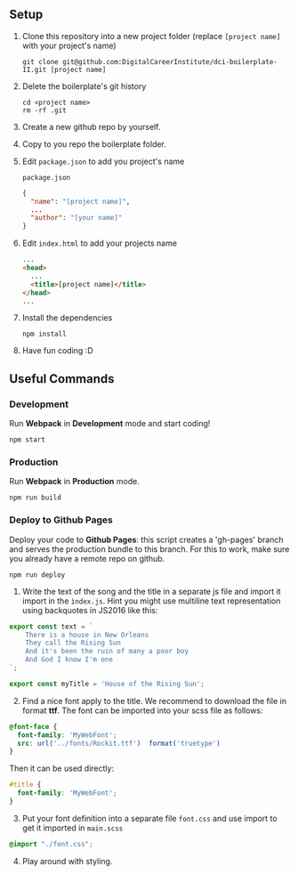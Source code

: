 ## Setup

1. Clone this repository into a new project folder (replace `[project name]` with your project's name)

   ```
   git clone git@github.com:DigitalCareerInstitute/dci-boilerplate-II.git [project name]
   ```

2. Delete the boilerplate's git history

   ```
   cd <project name>
   rm -rf .git
   ```

3. Create a new github repo by yourself.

4. Copy to you repo the boilerplate folder.

5. Edit `package.json` to add you project's name

   `package.json`

   ```json
   {
     "name": "[project name]",
     ...
     "author": "[your name]"
   }
   ```

6. Edit `index.html` to add your projects name

   ```html
   ...
   <head>
     ...
     <title>[project name]</title>
   </head>
   ...
   ```

7. Install the dependencies

   ```
   npm install
   ```

8.  Have fun coding :D

## Useful Commands

### Development

Run **Webpack** in **Development** mode and start coding!

```
npm start
```

### Production

Run **Webpack** in **Production** mode.

```
npm run build
```

### Deploy to Github Pages

Deploy your code to **Github Pages**: this script creates a 'gh-pages' branch and serves the production bundle to this branch. For this to work, make sure you already have a remote repo on github.

```
npm run deploy
```



1. Write the text of the song and the title in a separate js file and import it import in the ```ìndex.js```. Hint you might use
multiline text representation using backquotes in JS2016 like this:

```javascript
export const text = `
    There is a house in New Orleans
    They call the Rising Sun
    And it's been the ruin of many a poor boy
    And God I know I'm one
`;
```

```javascript
export const myTitle = 'House of the Rising Sun';
```

2. Find a nice font apply to the title. We recommend to download the file in format **ttf**. The font can be imported into your scss file as follows:
```scss
@font-face {
  font-family: 'MyWebFont';
  src: url('../fonts/Rockit.ttf')  format('truetype')
}
```

Then it can be used directly:
```scss
#title {
  font-family: 'MyWebFont';
}
```

3. Put your font definition into a separate file ```font.css``` and use import to get it imported in ```main.scss```
```scss
@import "./font.css";
```

4. Play around with styling.
